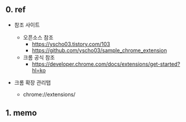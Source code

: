 ## 0. ref

- 참조 사이트
    - 오픈소스 참조
        - https://yscho03.tistory.com/103
        - https://github.com/yscho03/sample_chrome_extension
    - 크롬 공식 참조
        - https://developer.chrome.com/docs/extensions/get-started?hl=ko

- 크롬 확장 관리탭
    - chrome://extensions/

## 1. memo